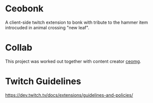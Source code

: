 # Ceobonk

A client-side twitch extension to bonk with tribute to the hammer item introcuded in animal crossing "new leaf".

# Collab

This project was worked out together with content creator [ceomg](https://www.twitch.tv/ceomg).

# Twitch Guidelines

https://dev.twitch.tv/docs/extensions/guidelines-and-policies/
